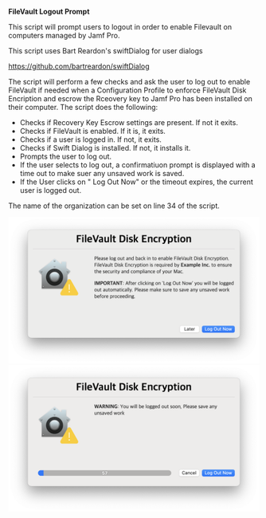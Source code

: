 **FileVault Logout Prompt**

This script will prompt users to logout in order to enable Filevault on computers managed by Jamf Pro. 

This script uses Bart Reardon's swiftDialog for user dialogs

https://github.com/bartreardon/swiftDialog

The script will perform a few checks and ask the user to log out to enable FileVault if needed when a Configuration Profile to enforce FileVault Disk Encription and escrow the Rceovery key to Jamf Pro has been installed on their computer. The script does the following:

- Checks if Recovery Key Escrow settings are present.  If not it exits.
- Checks if FileVault is enabled.  If it is, it exits.
- Checks if a user is logged in. If not, it exits.
- Checks if Swift Dialog is installed. If not, it installs it.
- Prompts the user to log out.
- If the user selects to log out, a confirmatiuon prompt is displayed with a time out to make suer any unsaved work is saved.
- If the User clicks on " Log Out Now" or the timeout expires, the current user is logged out.

The name of the organization can be set on line 34 of the script.

<img width="727" alt="Screenshot 2025-04-14 at 22 51 26" src="https://github.com/Sdelsaz/FileVault-Logout-Prompt/blob/main/Screenshot%201.png" />
<img width="727" alt="Screenshot 2025-04-14 at 22 51 39" src="https://github.com/Sdelsaz/FileVault-Logout-Prompt/blob/main/Screenshot%202.png" />
